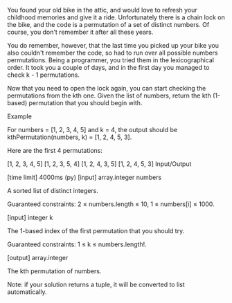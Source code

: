You found your old bike in the attic, and would love to refresh your childhood memories and give it a ride. Unfortunately there is a chain lock on the bike, and the code is a permutation of a set of distinct numbers. Of course, you don't remember it after all these years.

You do remember, however, that the last time you picked up your bike you also couldn't remember the code, so had to run over all possible numbers permutations. Being a programmer, you tried them in the lexicographical order. It took you a couple of days, and in the first day you managed to check k - 1 permutations.

Now that you need to open the lock again, you can start checking the permutations from the kth one. Given the list of numbers, return the kth (1-based) permutation that you should begin with.

Example

For numbers = [1, 2, 3, 4, 5] and k = 4, the output should be
kthPermutation(numbers, k) = [1, 2, 4, 5, 3].

Here are the first 4 permutations:

[1, 2, 3, 4, 5]
[1, 2, 3, 5, 4]
[1, 2, 4, 3, 5]
[1, 2, 4, 5, 3]
Input/Output

[time limit] 4000ms (py)
[input] array.integer numbers

A sorted list of distinct integers.

Guaranteed constraints:
2 ≤ numbers.length ≤ 10,
1 ≤ numbers[i] ≤ 1000.

[input] integer k

The 1-based index of the first permutation that you should try.

Guaranteed constraints:
1 ≤ k ≤ numbers.length!.

[output] array.integer

The kth permutation of numbers.

Note: if your solution returns a tuple, it will be converted to list automatically.
